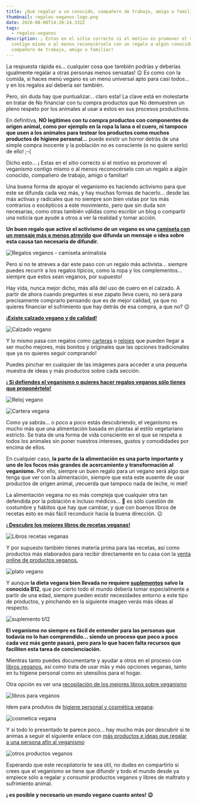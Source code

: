 ```yaml
---
title: ¿Qué regalar a un conocido, compañero de trabajo, amigo o familiar Vegano?
thumbnail: regalos-veganos-logo.png
date: 2020-08-08T14:20:24.332Z
tags:
  - regalos-veganos
description: ¡ Estas en el sitio correcto si el motivo es promover el veganismo
  contigo mismo o al menos reconocérselo con un regalo a algún conocido,
  compañero de trabajo, amigo o familiar!
---
```

La respuesta rápida es… cualquier cosa que también podrías y deberías igualmente regalar a otras personas menos sensatas! 😉 Es como con la comida, si haces menú vegano es un menú universal apto para casi todos… y en los regalos así debería ser también.

Pero, sin duda hay que puntualizar… claro esta! La clave está en molestarte en tratar de No financiar con tu compra productos que No demuestren un pleno respeto por los animales al usar a estos en sus procesos productivos.

En definitiva, **NO legitimes con tu compra productos con componentes de origen animal, como por ejemplo en la ropa la lana o el cuero, ni tampoco que usen a los animales para testear los productos como muchos productos de higiene personal…** puede existir un horror detrás de una simple compra inocente y la población no es consciente (o no quiere serlo) de ello! ;-(

Dicho esto… ¡ Estas en el sitio correcto si el motivo es promover el veganismo contigo mismo o al menos reconocérselo con un regalo a algún conocido, compañero de trabajo, amigo o familiar!

Una buena forma de apoyar el veganismo es haciendo activismo para que este se difunda cada vez más, y hay muchas formas de hacerlo… desde las más activas y radicales que no siempre son bien vistas por los más contrarios o escépticos a este movimiento, pero que sin duda son necesarias, como otras también válidas como escribir un blog o compartir una noticia que ayude a otros a ver la realidad y tomar acción.

**Un buen regalo que active el activismo de un vegano es una [camiseta con un mensaje más o menos atrevido](https://regalosveganos.com/camisetas-veganas/) que difunda un mensaje o idea sobre esta causa tan necesaria de difundir.**

![Regalos veganos - camiseta animalista](regalos-veganos-camisetas-animalistas.png "Regalos veganos - camiseta animalista")

Pero si no te atreves a dar este paso con un regalo más activista… siempre puedes recurrir a los regalos típicos, como la ropa y los complementos… siempre que estos sean veganos, por supuesto!

Hay vida, nunca mejor dicho, más allá del uso de cuero en el calzado. A partir de ahora cuando preguntes si ese zapato lleva cuero, no será para precisamente comprarlo pensando que es de mejor calidad, ya que no quieres financiar el sufrimiento que hay detrás de esa compra, a que no? 😉

**[¡Existe calzado vegano y de calidad!](https://regalosveganos.com/calzado-vegano/)**

![Calzado vegano](calzado-vegano.png "Calzado vegano")

Y lo mismo pasa con regalos como [carteras](https://regalosveganos.com/carteras-veganas/) o [relojes](https://regalosveganos.com/relojes-veganos/) que pueden llegar a ser mucho mejores, más bonitos y originales que las opciones tradicionales que ya no quieres seguir comprando!

Puedes pinchar en cualquier de las imágenes para acceder a una pequeña muestra de ideas y más productos sobre cada sección.

**[¡ Si defiendes el veganismo o quieres hacer regalos veganos sólo tienes que proponértelo!](https://regalosveganos.com/)**

![Reloj vegano](regalos-veganos-relojes-zoom.jpg "Reloj Vegano")

![Cartera vegana](cartera-vegana-abierta.png "Cartera vegana")

Como ya sabrás… o poco a poco estás descubriendo, el veganismo es mucho más que una alimentación basada en plantas al estilo vegetariano estricto. Se trata de una forma de vida consciente en el que se respeta a todos los animales sin poner nuestros intereses, gustos y comodidades por encima de ellos.

En cualquier caso, **la parte de la alimentación es una parte importante y uno de los focos más grandes de acercamiento y transformación al veganismo.** Por ello, siempre un buen regalo para un vegano será algo que tenga que ver con la alimentación, siempre que esta este ausente de usar productos de origen animal, ¡recuerda que tampoco nada de leche, ni miel!

La alimentación vegana no es más compleja que cualquier otra tan defendida por la población e incluso médicos… 🙁 es sólo cuestión de costumbre y hábitos que hay que cambiar, y que con buenos libros de recetas esto es más fácil reconducir hacía la buena dirección. 😉

**[¡ Descubre los mejores libros de recetas veganas!](https://regalosveganos.com/libros-recetas-veganas/)**

![Libros recetas veganas](libros-recetas-veganas.png "Libros recetas veganas")

Y por supuesto también tienes matería prima para las recetas, así como productos más elaborados para recibir directamente en tu casa con la [venta online de productos veganos.](https://regalosveganos.com/comida-vegana-online/)

![plato vegano](regalos-veganos-recetas.jpg "Plato vegano")

Y aunque **la dieta vegana bien llevada no requiere [suplementos](https://regalosveganos.com/suplementos-veganos/) salvo la conocida B12**, que por cierto todo el mundo debería tomar especialmente a partir de una edad, siempre pueden existir necesidades entorno a este tipo de productos, y pinchando en la siguiente imagen verás más ideas al respecto.

![suplemento b12](suplemento-b12.png "suplemento b12")

**El veganismo no siempre es fácil de entender para las personas que todavía no lo han comprendido… siendo un proceso que poco a poco cada vez más gente pasará, pero para lo que hacen falta recursos que faciliten esta tarea de concienciación.**

Mientras tanto puedes documentarte y ayudar a otros en el proceso con [libros veganos](https://regalosveganos.com/libros-para-veganos/), así como trata de usar más y más opciones veganas, tanto en tu higiene personal como en utensilios para el hogar.

Otra opción es ver una [recopilación de los mejores libros sobre veganismo](https://regalosveganos.com/libros-para-veganos/)

![libros para veganos](libros-para-veganos.png "libros para veganos")

Idem para produtos de [higiene personal y cosmética vegana](https://regalosveganos.com/cosmetica-vegana/):



![cosmetica vegana](cosmetica-vegana.png "cosmetica vegana")

Y si todo lo presentado te parece poco… hay mucho más por descubrir si te animas a seguir el siguiente enlace con [más productos e ideas que regalar a una persona afín al veganismo](https://regalosveganos.com/productos-veganos/)

![otros productos veganos](otros-productos-veganos.png "otros productos veganos")

Esperando que este recopilatorio te sea útil, no dudes en compartirlo si crees que el veganismo se tiene que difundir y todo el mundo desde ya empiece sólo a regalar y consumir productos veganos y libres de maltrato y sufrimiento animal.

**¡ es posible y necesario un mundo vegano cuanto antes! 😉**
